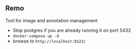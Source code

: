 ## Remo
Tool for image and annotation management
- Stop postgres if you are already running it on port 5432
- `docker-compose up -d`
- browse to `http://localhost:8123/`